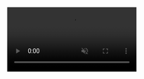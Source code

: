 <!DOCTYPE html>
<html lang="zh-CN">
<head>
    <meta charset="UTF-8">
    <title>Typed.js</title>
    <script src="https://unpkg.com/typed.js@2.1.0/dist/typed.umd.js"></script>
    <style>
        /* 给打字容器的包裹层加 flex，不影响 body 全局 */
        .typed-wrapper {
            min-height: 150px; 
            display: flex;
            justify-content: flex-start; /* 水平居左 */
            align-items: flex-end; /* 垂直居右 */
            padding-left: 10px;
            margin: 300px 0 0 0; /* 上下留空，和其他元素隔开 */
            width:100%;
            /*overflow-x: auto;
            overflow-y: hidden;*/
        }
        #element {
            font-size: 25px;
            color: #f0f0f0;
            text-shadow: 1px 0 0 #888,-1px 0 0 #888;/*描边*/
            font-weight: 300;/*字体粗细*/
            min-width: 500px;
            /*white-space: nowrap;*//*不换行*/
            margin-left: 10px;
            line-height: 1.6;
        }
    </style>
</head>
<body>
    <!-- 包裹层 -->
    <div class="typed-wrapper">
        <span id="element"></span>
    </div>
    <div class="fullscreen-video">
    <video 
        src="./images/littleprince3.mp4" autoplay muted loop playsinline>
    </video>
</div>
    <script>
        var typed = new Typed("#element", {
            strings: [
                "The reason for the shining of the stars is that",
                "everyone can find his own star.",
                "In one of them I shall be laughing.",
                "And so it will be as if all the stars were laughing,",
                "when you look at the sky at night.",
                "The time you spent on your rose is what makes your rose so important.",
                "It is only with the heart that one can see rightly,",
                "what isessential is invisible to the eye.",
                "In the vast universe,",
                "Our life is about constantly discovering meaning.",
                "Live with dedication, no need to constantly strive and strive",
                "But in this journey,",
                "feel it with your heart",
                "From the small things around me",
                "Searching for the Meaning of Journey",
                "Robert Frost said,",
                "Two roads diverged in a wood,",
                "and I took the one less traveled by,",
                "and that has made all the difference.",
                "Are you alive or just existing?",
                "Carpe diem,",
                "Seize the day, boys.",
                "Make your lives extraordinary."
            ],
            typeSpeed: 30,
            startDelay: 600, 
            backSpeed: 20,
            smartBackspace: true,
            /*wordBreak: true;*//*单词差分。回退不破坏完整性*/
            shuffle: false,
            backDelay: 1500,
            fadeOut: false,
            loop: true,
            loopCount: Infinity,
            showCursor: true,
            cursorChar: "|",
            autoInsertCss: true,
            contentType: "html"
        });
    </script>
</body>
</html>